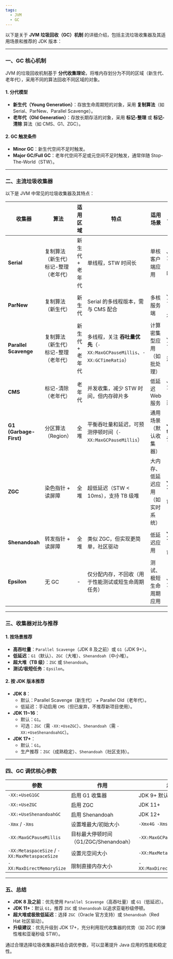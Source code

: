 ```yaml
---
tags:
  - JVM
  - GC
---
```

以下是关于 **JVM 垃圾回收（GC）机制** 的详细介绍，包括主流垃圾收集器及其适用场景和推荐的 JDK 版本：

---

### **一、GC 核心机制**
JVM 的垃圾回收机制基于 **分代收集理论**，将堆内存划分为不同的区域（新生代、老年代），采用不同的算法回收不同区域的对象。

#### 1. **分代模型**
- **新生代（Young Generation）**：存放生命周期短的对象，采用 **复制算法**（如 Serial、ParNew、Parallel Scavenge）。
- **老年代（Old Generation）**：存放长期存活的对象，采用 **标记-整理** 或 **标记-清除** 算法（如 CMS、G1、ZGC）。

#### 2. **GC 触发条件**
- **Minor GC**：新生代空间不足时触发。
- **Major GC/Full GC**：老年代空间不足或元空间不足时触发，通常伴随 Stop-The-World（STW）。

---

### **二、主流垃圾收集器**
以下是 JVM 中常见的垃圾收集器及其特点：

| **收集器**                | **算法**                  | **适用区域**  | **特点**                                                     | **适用场景**         | **推荐 JDK 版本**     |
| ---------------------- | ----------------------- | --------- | ---------------------------------------------------------- | ---------------- | ----------------- |
| **Serial**             | 复制算法（新生代）<br>标记-整理（老年代） | 新生代 + 老年代 | 单线程，STW 时间长                                                | 单核客户端应用          | JDK 1.3+（已过时）     |
| **ParNew**             | 复制算法（新生代）               | 新生代       | Serial 的多线程版本，需与 CMS 配合                                    | 多核服务端            | JDK 1.4~8（旧版本）    |
| **Parallel Scavenge**  | 复制算法（新生代）<br>标记-整理（老年代） | 新生代 + 老年代 | 多线程，关注 **吞吐量优先**（`-XX:MaxGCPauseMillis`、`-XX:GCTimeRatio`） | 计算密集型应用（如批处理）    | JDK 1.4~17（逐步淘汰）  |
| **CMS**                | 标记-清除（老年代）              | 老年代       | 并发收集，减少 STW 时间，但内存碎片多                                      | 低延迟 Web 服务       | JDK 1.5~8（已废弃）    |
| **G1 (Garbage-First)** | 分区算法（Region）            | 全堆        | 平衡吞吐量和延迟，可预测停顿时间（`-XX:MaxGCPauseMillis`）                   | 通用场景（默认收集器）      | **JDK 9+（默认）**    |
| **ZGC**                | 染色指针 + 读屏障              | 全堆        | 超低延迟（STW < 10ms），支持 TB 级堆                                  | 大内存、低延迟应用（如实时系统） | **JDK 11+（生产可用）** |
| **Shenandoah**         | 转发指针 + 读屏障              | 全堆        | 类似 ZGC，但实现更简单，社区驱动                                         | 低延迟应用            | **JDK 12+（生产可用）** |
| **Epsilon**            | 无 GC                    | -         | 仅分配内存，不回收（用于性能测试或短生命周期任务）                                  | 测试、极短生命周期应用      | JDK 11+           |

---

### **三、收集器对比与推荐**
#### 1. **按场景推荐**
- **高吞吐量**：`Parallel Scavenge`（JDK 8 及之前）或 `G1`（JDK 9+）。
- **低延迟**：`G1`（默认）、`ZGC`（大堆）、`Shenandoah`（中小堆）。
- **超大堆（TB 级）**：`ZGC` 或 `Shenandoah`。
- **测试/极短任务**：`Epsilon`。

#### 2. **按 JDK 版本推荐**
- **JDK 8**：
  - 默认：Parallel Scavenge（新生代） + Parallel Old（老年代）。
  - 低延迟：手动启用 `CMS`（但已废弃，不推荐新项目使用）。
- **JDK 11~16**：
  - 默认：`G1`。
  - 可选：`ZGC`（需 `-XX:+UseZGC`）、`Shenandoah`（需 `-XX:+UseShenandoahGC`）。
- **JDK 17+**：
  - 默认：`G1`。
  - 生产推荐：`ZGC`（成熟稳定）、`Shenandoah`（社区支持）。

---

### **四、GC 调优核心参数**
| **参数**                          | **作用**                               | **示例**                     |
|-----------------------------------|----------------------------------------|------------------------------|
| `-XX:+UseG1GC`                    | 启用 G1 收集器                         | JDK 9+ 默认                  |
| `-XX:+UseZGC`                     | 启用 ZGC                               | JDK 11+                      |
| `-XX:+UseShenandoahGC`            | 启用 Shenandoah                        | JDK 12+                      |
| `-Xmx` / `-Xms`                   | 设置堆最大/初始大小                    | `-Xmx4G -Xms4G`              |
| `-XX:MaxGCPauseMillis`            | 目标最大停顿时间（G1/ZGC/Shenandoah）  | `-XX:MaxGCPauseMillis=200`   |
| `-XX:MetaspaceSize` / `-XX:MaxMetaspaceSize` | 设置元空间大小             | `-XX:MaxMetaspaceSize=256M`  |
| `-XX:MaxDirectMemorySize`         | 限制直接内存大小                       | `-XX:MaxDirectMemorySize=1G` |

---

### **五、总结**
- **JDK 8 及之前**：优先使用 `Parallel Scavenge`（高吞吐量）或 `G1`（低延迟）。
- **JDK 11+**：默认 `G1`，推荐 `ZGC` 或 `Shenandoah` 以追求亚毫秒级停顿。
- **超大堆或极致低延迟**：选择 `ZGC`（Oracle 官方支持）或 `Shenandoah`（Red Hat 社区驱动）。
- **升级建议**：优先升级到 JDK 17+，充分利用现代收集器的优势（如 ZGC 的弹性堆和亚毫秒级 STW）。

通过合理选择垃圾收集器并结合调优参数，可以显著提升 Java 应用的性能和稳定性。